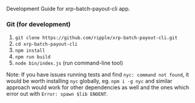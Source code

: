 Development Guide for xrp-batch-payout-cli app.

### Git (for development)

1. `git clone https://github.com/ripple/xrp-batch-payout-cli.git`
2. `cd xrp-batch-payout-cli`
3. `npm install`
4. `npm run build`
5. `node bin/index.js` (run command-line tool)

Note:
If you have issues running tests and find `nyc: command not found`, it would be
worth installing `nyc` globally, eg. `npm i -g nyc` and similar approach would
work for other dependencies as well and the ones which error out with
`Error: spawn $lib ENOENT`.
